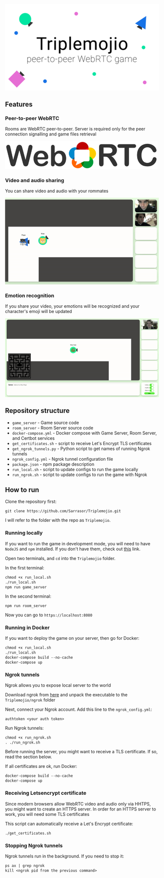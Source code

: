 ![logo](images/logo.png)

## Features

### Peer-to-peer WebRTC

Rooms are WebRTC peer-to-peer. Server is required only for the peer connection signalling and game files retrieval

![web rtc](images/web_rtc.png)

### Video and audio sharing

You can share video and audio with your rommates

![video sharing](images/video_sharing.gif)

### Emotion recognition

If you share your video, your emotions will be recognized and your character's emoji will be updated

![emotion recognition](images/emotion_recognition.gif)

## Repository structure

- `game_server` - Game source code
- `room_server` - Room Server source code
- `docker-compose.yml` - Docker compose with Game Server, Room Server, and Certbot services
- `get_certificates.sh` - script to receive Let's Encrypt TLS certificates
- `get_ngrok_tunnels.py` - Python script to get names of running Ngrok tunnels
- `ngrok_config.yml` - Ngrok tunnel configuration file
- `package.json` - npm package description
- `run_local.sh` - script to update configs to run the game locally
- `run_ngrok.sh` - script to update configs to run the game with Ngrok

## How to run

Clone the repository first:

```
git clone https://github.com/Sarrasor/Triplemojio.git
```

I will refer to the folder with the repo as `Triplemojio`.

### Running locally 

If you want to run the game in development mode, you will need to have `NodeJS` and `npm` installed. If you don't have them, check out [this](https://docs.npmjs.com/downloading-and-installing-node-js-and-npm) link.

Open two terminals, and `cd` into the `Triplemojio` folder.

In the first terminal:

```
chmod +x run_local.sh
./run_local.sh
npm run game_server
```

In the second terminal:

```
npm run room_server
```

Now you can go to `https://localhost:8080`

### Running in Docker

If you want to deploy the game on your server, then go for Docker:

```
chmod +x run_local.sh
./run_local.sh
docker-compose build --no-cache
docker-compose up
```

### Ngrok tunnels

Ngrok allows you to expose local server to the world

Download ngrok from [here](https://ngrok.com/download) and unpack the executable to the `Triplemojio/ngrok` folder

Next, connect your Ngrok account. Add this line to the `ngrok_config.yml`:

```
authtoken <your auth token>
```

Run Ngrok tunnels:

```
chmod +x run_ngrok.sh
. ./run_ngrok.sh
```

Before running the server, you might want to receive a TLS certificate. If so, read the section below.


If all certificates are ok, run Docker:

```
docker-compose build --no-cache
docker-compose up
```

### Receiving Letsencrypt certificate

Since modern browsers allow WebRTC video and audio only via HHTPS, you might want to create an HTTPS server. In order for an HTTPS server to work, you will need some TLS certificates

This script can automatically receive a Let's Encrypt certificate:

```
./get_certificates.sh
```

### Stopping Ngrok tunnels

Ngrok tunnels run in the background. If you need to stop it:

```
ps ax | grep ngrok
kill <ngrok pid from the previous command>
```
